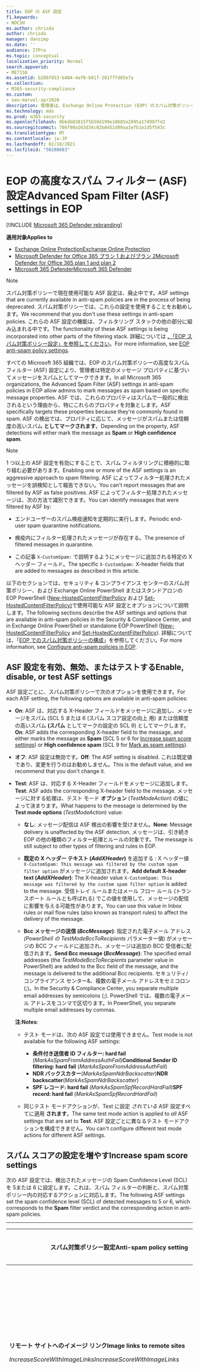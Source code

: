 ```yaml
---
title: EOP の ASF 設定
f1.keywords:
- NOCSH
ms.author: chrisda
author: chrisda
manager: dansimp
ms.date: ''
audience: ITPro
ms.topic: conceptual
localization_priority: Normal
search.appverid:
- MET150
ms.assetid: b286f853-b484-4af0-b01f-281fffd85e7a
ms.collection:
- M365-security-compliance
ms.custom:
- seo-marvel-apr2020
description: 管理者は、Exchange Online Protection (EOP) のスパム対策ポリシーで使用できる高度なスパム フィルター (ASF) 設定について説明します。
ms.technology: mdo
ms.prod: m365-security
ms.openlocfilehash: 0b6db02815f5b50d199e10685e2895a174997fd2
ms.sourcegitcommit: 786f90a163d34c02b8451d09aa1efb1e1d5f543c
ms.translationtype: MT
ms.contentlocale: ja-JP
ms.lasthandoff: 02/18/2021
ms.locfileid: "50288683"
---
```

# <a name="advanced-spam-filter-asf-settings-in-eop"></a><span data-ttu-id="1795b-103">EOP の高度なスパム フィルター (ASF) 設定</span><span class="sxs-lookup"><span data-stu-id="1795b-103">Advanced Spam Filter (ASF) settings in EOP</span></span>

[!INCLUDE [Microsoft 365 Defender rebranding](../includes/microsoft-defender-for-office.md)]

<span data-ttu-id="1795b-104">**適用対象**</span><span class="sxs-lookup"><span data-stu-id="1795b-104">**Applies to**</span></span>
- [<span data-ttu-id="1795b-105">Exchange Online Protection</span><span class="sxs-lookup"><span data-stu-id="1795b-105">Exchange Online Protection</span></span>](exchange-online-protection-overview.md)
- [<span data-ttu-id="1795b-106">Microsoft Defender for Office 365 プラン 1 およびプラン 2</span><span class="sxs-lookup"><span data-stu-id="1795b-106">Microsoft Defender for Office 365 plan 1 and plan 2</span></span>](office-365-atp.md)
- [<span data-ttu-id="1795b-107">Microsoft 365 Defender</span><span class="sxs-lookup"><span data-stu-id="1795b-107">Microsoft 365 Defender</span></span>](../mtp/microsoft-threat-protection.md)

> [!NOTE]
> <span data-ttu-id="1795b-108">スパム対策ポリシーで現在使用可能な ASF 設定は、廃止中です。</span><span class="sxs-lookup"><span data-stu-id="1795b-108">ASF settings that are currently available in anti-spam policies are in the process of being deprecated.</span></span> <span data-ttu-id="1795b-109">スパム対策ポリシーでは、これらの設定を使用することをお勧めします。</span><span class="sxs-lookup"><span data-stu-id="1795b-109">We recommend that you don't use these settings in anti-spam policies.</span></span> <span data-ttu-id="1795b-110">これらの ASF 設定の機能は、フィルタリング スタックの他の部分に組み込まれる中です。</span><span class="sxs-lookup"><span data-stu-id="1795b-110">The functionality of these ASF settings is being incorporated into other parts of the filtering stack.</span></span> <span data-ttu-id="1795b-111">詳細については [、「EOP スパム対策ポリシー設定」を参照してください](recommended-settings-for-eop-and-office365-atp.md#eop-anti-spam-policy-settings)。</span><span class="sxs-lookup"><span data-stu-id="1795b-111">For more information, see [EOP anti-spam policy settings](recommended-settings-for-eop-and-office365-atp.md#eop-anti-spam-policy-settings).</span></span>

<span data-ttu-id="1795b-112">すべての Microsoft 365 組織では、EOP のスパム対策ポリシーの高度なスパム フィルター (ASF) 設定により、管理者は特定のメッセージ プロパティに基づいてメッセージをスパムとしてマークできます。</span><span class="sxs-lookup"><span data-stu-id="1795b-112">In all Microsoft 365 organizations, the Advanced Spam Filter (ASF) settings in anti-spam policies in EOP allow admins to mark messages as spam based on specific message properties.</span></span> <span data-ttu-id="1795b-113">ASF では、これらのプロパティはスパムで一般的に検出されるという理由から、特にこれらのプロパティを対象とします。</span><span class="sxs-lookup"><span data-stu-id="1795b-113">ASF specifically targets these properties because they're commonly found in spam.</span></span> <span data-ttu-id="1795b-114">ASF の検出では、プロパティに応じて、メッセージがスパムまたは信頼度の高いスパム **としてマークされます**。</span><span class="sxs-lookup"><span data-stu-id="1795b-114">Depending on the property, ASF detections will either mark the message as **Spam** or **High confidence spam**.</span></span>

> [!NOTE]
> <span data-ttu-id="1795b-115">1 つ以上の ASF 設定を有効にすることで、スパム フィルタリングに積極的に取り組む必要があります。</span><span class="sxs-lookup"><span data-stu-id="1795b-115">Enabling one or more of the ASF settings is an aggressive approach to spam filtering.</span></span> <span data-ttu-id="1795b-116">ASF によってフィルター処理されたメッセージを誤検知として報告できない。</span><span class="sxs-lookup"><span data-stu-id="1795b-116">You can't report messages that are filtered by ASF as false positives.</span></span> <span data-ttu-id="1795b-117">ASF によってフィルター処理されたメッセージは、次の方法で識別できます。</span><span class="sxs-lookup"><span data-stu-id="1795b-117">You can identify messages that were filtered by ASF by:</span></span>
>
> - <span data-ttu-id="1795b-118">エンドユーザーのスパム検疫通知を定期的に実行します。</span><span class="sxs-lookup"><span data-stu-id="1795b-118">Periodic end-user spam quarantine notifications.</span></span>
>
> - <span data-ttu-id="1795b-119">検疫内にフィルター処理されたメッセージが存在する。</span><span class="sxs-lookup"><span data-stu-id="1795b-119">The presence of filtered messages in quarantine.</span></span>
>
> - <span data-ttu-id="1795b-120">この記事 `X-CustomSpam:` で説明するようにメッセージに追加される特定の X ヘッダー フィールド。</span><span class="sxs-lookup"><span data-stu-id="1795b-120">The specific `X-CustomSpam:` X-header fields that are added to messages as described in this article.</span></span>

<span data-ttu-id="1795b-121">以下のセクションでは、セキュリティ & コンプライアンス センターのスパム対策ポリシー、および Exchange Online PowerShell またはスタンドアロンの EOP PowerShell ([New-HostedContentFilterPolicy](https://docs.microsoft.com/powershell/module/exchange/new-hostedcontentfilterpolicy) および [Set-HostedContentFilterPolicy)](https://docs.microsoft.com/powershell/module/exchange/set-hostedcontentfilterpolicy)で使用可能な ASF 設定とオプションについて説明します。</span><span class="sxs-lookup"><span data-stu-id="1795b-121">The following sections describe the ASF settings and options that are available in anti-spam policies in the Security & Compliance Center, and in Exchange Online PowerShell or standalone EOP PowerShell ([New-HostedContentFilterPolicy](https://docs.microsoft.com/powershell/module/exchange/new-hostedcontentfilterpolicy) and [Set-HostedContentFilterPolicy](https://docs.microsoft.com/powershell/module/exchange/set-hostedcontentfilterpolicy)).</span></span> <span data-ttu-id="1795b-122">詳細については、「[EOP でのスパム対策ポリシーの構成](configure-your-spam-filter-policies.md)」を参照してください。</span><span class="sxs-lookup"><span data-stu-id="1795b-122">For more information, see [Configure anti-spam policies in EOP](configure-your-spam-filter-policies.md).</span></span>

## <a name="enable-disable-or-test-asf-settings"></a><span data-ttu-id="1795b-123">ASF 設定を有効、無効、またはテストする</span><span class="sxs-lookup"><span data-stu-id="1795b-123">Enable, disable, or test ASF settings</span></span>

<span data-ttu-id="1795b-124">ASF 設定ごとに、スパム対策ポリシーで次のオプションを使用できます。</span><span class="sxs-lookup"><span data-stu-id="1795b-124">For each ASF setting, the following options are available in anti-spam policies:</span></span>

- <span data-ttu-id="1795b-125">**On**: ASF は、対応する X-Header フィールドをメッセージに追加し、メッセージをスパム (SCL [](#increase-spam-score-settings)5 または 6 (スパム スコア設定の向上 [](#mark-as-spam-settings)用) または信頼度の高いスパム **(スパム** としてマークの設定の SCL 9) としてマークします。 </span><span class="sxs-lookup"><span data-stu-id="1795b-125">**On**: ASF adds the corresponding X-header field to the message, and either marks the message as **Spam** (SCL 5 or 6 for [Increase spam score settings](#increase-spam-score-settings)) or **High confidence spam** (SCL 9 for [Mark as spam settings](#mark-as-spam-settings)).</span></span>

- <span data-ttu-id="1795b-126">**オフ**: ASF 設定は無効です。</span><span class="sxs-lookup"><span data-stu-id="1795b-126">**Off**: The ASF setting is disabled.</span></span> <span data-ttu-id="1795b-127">これは既定値であり、変更を行うのはお勧めしません。</span><span class="sxs-lookup"><span data-stu-id="1795b-127">This is the default value, and we recommend that you don't change it.</span></span>

- <span data-ttu-id="1795b-128">**Test**: ASF は、対応する X-Header フィールドをメッセージに追加します。</span><span class="sxs-lookup"><span data-stu-id="1795b-128">**Test**: ASF adds the corresponding X-header field to the message.</span></span> <span data-ttu-id="1795b-129">メッセージに対する処理は、テスト モード **オプション** (*TestModeAction*) の値によって決まります。</span><span class="sxs-lookup"><span data-stu-id="1795b-129">What happens to the message is determined by the **Test mode options** (*TestModeAction*) value:</span></span>

  - <span data-ttu-id="1795b-130">**なし**: メッセージ配信は ASF 検出の影響を受けません。</span><span class="sxs-lookup"><span data-stu-id="1795b-130">**None**: Message delivery is unaffected by the ASF detection.</span></span> <span data-ttu-id="1795b-131">メッセージは、引き続き EOP の他の種類のフィルター処理とルールの対象です。</span><span class="sxs-lookup"><span data-stu-id="1795b-131">The message is still subject to other types of filtering and rules in EOP.</span></span>

  - <span data-ttu-id="1795b-132">**既定の X ヘッダー テキスト (*AddXHeader*)** を追加する : X ヘッダー値 `X-CustomSpam: This message was filtered by the custom spam filter option` がメッセージに追加されます。</span><span class="sxs-lookup"><span data-stu-id="1795b-132">**Add default X-header text (*AddXHeader*)**: The X-header value `X-CustomSpam: This message was filtered by the custom spam filter option` is added to the message.</span></span> <span data-ttu-id="1795b-133">受信トレイ ルールまたはメール フロー ルール (トランスポート ルールとも呼ばれる) でこの値を使用して、メッセージの配信に影響を与える可能性があります。</span><span class="sxs-lookup"><span data-stu-id="1795b-133">You can use this value in Inbox rules or mail flow rules (also known as transport rules) to affect the delivery of the message.</span></span>

  - <span data-ttu-id="1795b-134">**Bcc メッセージの送信 (*BccMessage*)**: 指定された電子メール アドレス *(PowerShell の TestModeBccToRecipients* パラメーター値) がメッセージの BCC フィールドに追加され、メッセージは追加の BCC 受信者に配信されます。</span><span class="sxs-lookup"><span data-stu-id="1795b-134">**Send Bcc message (*BccMessage*)**: The specified email addresses (the *TestModeBccToRecipients* parameter value in PowerShell) are added to the Bcc field of the message, and the message is delivered to the additional Bcc recipients.</span></span> <span data-ttu-id="1795b-135">セキュリティ/コンプライアンス センター&、複数の電子メール アドレスをセミコロン (;)。</span><span class="sxs-lookup"><span data-stu-id="1795b-135">In the Security & Compliance Center, you separate multiple email addresses by semicolons (;).</span></span> <span data-ttu-id="1795b-136">PowerShell では、複数の電子メール アドレスをコンマで区切ります。</span><span class="sxs-lookup"><span data-stu-id="1795b-136">In PowerShell, you separate multiple email addresses by commas.</span></span>

  <span data-ttu-id="1795b-137">**注**:</span><span class="sxs-lookup"><span data-stu-id="1795b-137">**Notes**:</span></span>

  - <span data-ttu-id="1795b-138">テスト モードは、次の ASF 設定では使用できません。</span><span class="sxs-lookup"><span data-stu-id="1795b-138">Test mode is not available for the following ASF settings:</span></span>

    - <span data-ttu-id="1795b-139">**条件付き送信者 ID フィルター: hard fail** (*MarkAsSpamFromAddressAuthFail*)</span><span class="sxs-lookup"><span data-stu-id="1795b-139">**Conditional Sender ID filtering: hard fail** (*MarkAsSpamFromAddressAuthFail*)</span></span>
    - <span data-ttu-id="1795b-140">**NDR バックスカター**(*MarkAsSpamNdrBackscatter*)</span><span class="sxs-lookup"><span data-stu-id="1795b-140">**NDR backscatter**(*MarkAsSpamNdrBackscatter*)</span></span>
    - <span data-ttu-id="1795b-141">**SPF レコード: hard fail** (*MarkAsSpamSpfRecordHardFail*)</span><span class="sxs-lookup"><span data-stu-id="1795b-141">**SPF record: hard fail** (*MarkAsSpamSpfRecordHardFail*)</span></span>

  - <span data-ttu-id="1795b-142">同じテスト モードアクションが、Test に設定 *されている* ASF 設定すべてに適用 **されます**。</span><span class="sxs-lookup"><span data-stu-id="1795b-142">The same test mode action is applied to *all* ASF settings that are set to **Test**.</span></span> <span data-ttu-id="1795b-143">ASF 設定ごとに異なるテスト モードアクションを構成できません。</span><span class="sxs-lookup"><span data-stu-id="1795b-143">You can't configure different test mode actions for different ASF settings.</span></span>

## <a name="increase-spam-score-settings"></a><span data-ttu-id="1795b-144">スパム スコアの設定を増やす</span><span class="sxs-lookup"><span data-stu-id="1795b-144">Increase spam score settings</span></span>

<span data-ttu-id="1795b-145">次の ASF 設定では、検出されたメッセージの Spam Confidence Level (SCL) を 5または 6 に設定します。これは、スパム フィルターの判断と、スパム対策ポリシー内の対応するアクションに対応します。</span><span class="sxs-lookup"><span data-stu-id="1795b-145">The following ASF settings set the spam confidence level (SCL) of detected messages to 5 or 6, which corresponds to the **Spam** filter verdict and the corresponding action in anti-spam policies.</span></span>

****

|<span data-ttu-id="1795b-146">スパム対策ポリシー設定</span><span class="sxs-lookup"><span data-stu-id="1795b-146">Anti-spam policy setting</span></span>|<span data-ttu-id="1795b-147">説明</span><span class="sxs-lookup"><span data-stu-id="1795b-147">Description</span></span>|<span data-ttu-id="1795b-148">追加された X ヘッダー</span><span class="sxs-lookup"><span data-stu-id="1795b-148">X-header added</span></span>|
|---|---|---|
|<span data-ttu-id="1795b-149">**リモート サイトへのイメージ リンク**</span><span class="sxs-lookup"><span data-stu-id="1795b-149">**Image links to remote sites**</span></span> <p> <span data-ttu-id="1795b-150">*IncreaseScoreWithImageLinks*</span><span class="sxs-lookup"><span data-stu-id="1795b-150">*IncreaseScoreWithImageLinks*</span></span>|<span data-ttu-id="1795b-151">リモート サイトへの HTML タグ リンクを含むメッセージ `<Img>` (たとえば、http を使用) はスパムとしてマークされます。</span><span class="sxs-lookup"><span data-stu-id="1795b-151">Messages that contain `<Img>` HTML tag links to remote sites (for example, using http) are marked as spam.</span></span>|`X-CustomSpam: Image links to remote sites`|
|<span data-ttu-id="1795b-152">**別のポートに対する URL リダイレクト**</span><span class="sxs-lookup"><span data-stu-id="1795b-152">**URL redirect to other port**</span></span> <p> <span data-ttu-id="1795b-153">*IncreaseScoreWithRedirectToOtherPort*</span><span class="sxs-lookup"><span data-stu-id="1795b-153">*IncreaseScoreWithRedirectToOtherPort*</span></span>|<span data-ttu-id="1795b-154">80 (HTTP)、8080 (代替 HTTP)、または 443 (HTTPS) 以外の TCP ポートにリダイレクトするハイパーリンクを含むメッセージは、スパムとしてマークされます。</span><span class="sxs-lookup"><span data-stu-id="1795b-154">Message that contain hyperlinks that redirect to TCP ports other than 80 (HTTP), 8080 (alternate HTTP), or 443 (HTTPS) are marked as spam.</span></span>|`X-CustomSpam: URL redirect to other port`|
|<span data-ttu-id="1795b-155">**URL 内の数値 IP アドレス**</span><span class="sxs-lookup"><span data-stu-id="1795b-155">**Numeric IP address in URL**</span></span> <p> <span data-ttu-id="1795b-156">*IncreaseScoreWithNumericIps*</span><span class="sxs-lookup"><span data-stu-id="1795b-156">*IncreaseScoreWithNumericIps*</span></span>|<span data-ttu-id="1795b-157">数値ベースの URL (通常は IP アドレス) を含むメッセージは、スパムとしてマークされます。</span><span class="sxs-lookup"><span data-stu-id="1795b-157">Messages that contain numeric-based URLs (typically, IP addresses) are marked as spam.</span></span>|`X-CustomSpam: Numeric IP in URL`|
|<span data-ttu-id="1795b-158">**.biz Web サイトまたは .info Web サイトへの URL**</span><span class="sxs-lookup"><span data-stu-id="1795b-158">**URL to .biz or .info websites**</span></span> <p> <span data-ttu-id="1795b-159">*IncreaseScoreWithBizOrInfoUrls*</span><span class="sxs-lookup"><span data-stu-id="1795b-159">*IncreaseScoreWithBizOrInfoUrls*</span></span>|<span data-ttu-id="1795b-160">メッセージの本文 `.biz` に `.info` 含まれるメッセージまたはリンクがスパムとしてマークされます。</span><span class="sxs-lookup"><span data-stu-id="1795b-160">Messages that contain `.biz` or `.info` links in the body of the message are marked as spam.</span></span>|`X-CustomSpam: URL to .biz or .info websites`|
|

## <a name="mark-as-spam-settings"></a><span data-ttu-id="1795b-161">迷惑メールの設定としてマークする</span><span class="sxs-lookup"><span data-stu-id="1795b-161">Mark as spam settings</span></span>

<span data-ttu-id="1795b-162">次の ASF 設定では、検出されたメッセージの SCL を 9に設定します。これは、信頼度の高いスパム フィルターの判断と、スパム対策ポリシー内の対応するアクションに対応します。</span><span class="sxs-lookup"><span data-stu-id="1795b-162">The following ASF settings set the SCL of detected messages to 9, which corresponds to the **High confidence spam** filter verdict and the corresponding action in anti-spam policies.</span></span>

****

|<span data-ttu-id="1795b-163">スパム対策ポリシー設定</span><span class="sxs-lookup"><span data-stu-id="1795b-163">Anti-spam policy setting</span></span>|<span data-ttu-id="1795b-164">説明</span><span class="sxs-lookup"><span data-stu-id="1795b-164">Description</span></span>|<span data-ttu-id="1795b-165">追加された X ヘッダー</span><span class="sxs-lookup"><span data-stu-id="1795b-165">X-header added</span></span>|
|---|---|---|
|<span data-ttu-id="1795b-166">**空メッセージ**</span><span class="sxs-lookup"><span data-stu-id="1795b-166">**Empty messages**</span></span> <p> <span data-ttu-id="1795b-167">*MarkAsSpamEmptyMessages*</span><span class="sxs-lookup"><span data-stu-id="1795b-167">*MarkAsSpamEmptyMessages*</span></span>|<span data-ttu-id="1795b-168">件名なし、メッセージ本文にコンテンツがないメッセージ、添付ファイルがないメッセージは、信頼度の高いスパムとしてマークされます。</span><span class="sxs-lookup"><span data-stu-id="1795b-168">Messages with no subject, no content in the message body, and no attachments are marked as high confidence spam.</span></span>|`X-CustomSpam: Empty Message`|
|<span data-ttu-id="1795b-169">**HTML 内の JavaScript または VBScript**</span><span class="sxs-lookup"><span data-stu-id="1795b-169">**JavaScript or VBScript in HTML**</span></span> <p> <span data-ttu-id="1795b-170">*MarkAsSpamJavaScriptInHtml*</span><span class="sxs-lookup"><span data-stu-id="1795b-170">*MarkAsSpamJavaScriptInHtml*</span></span>|<span data-ttu-id="1795b-171">HTML で JavaScript または Visual Basic Script Edition を使用するメッセージは、信頼度の高いスパムとしてマークされます。</span><span class="sxs-lookup"><span data-stu-id="1795b-171">Messages that use JavaScript or Visual Basic Script Edition in HTML are marked as high confidence spam.</span></span> <p> <span data-ttu-id="1795b-172">これらのスクリプト言語は、電子メール メッセージで使用され、特定のアクションが自動的に実行されます。</span><span class="sxs-lookup"><span data-stu-id="1795b-172">These scripting languages are used in email messages to cause specific actions to automatically occur.</span></span>|`X-CustomSpam: Javascript or VBscript tags in HTML`|
|<span data-ttu-id="1795b-173">**HTML 内の Frame タグまたは IFrame タグ**</span><span class="sxs-lookup"><span data-stu-id="1795b-173">**Frame or IFrame tags in HTML**</span></span> <p> <span data-ttu-id="1795b-174">*MarkAsSpamFramesInHtml*</span><span class="sxs-lookup"><span data-stu-id="1795b-174">*MarkAsSpamFramesInHtml*</span></span>|<span data-ttu-id="1795b-175">タグまたは `<frame>` HTML タグ `<iframe>` を含むメッセージは、信頼度の高いスパムとしてマークされます。</span><span class="sxs-lookup"><span data-stu-id="1795b-175">Messages that contain `<frame>` or `<iframe>` HTML tags are marked as high confidence spam.</span></span> <p> <span data-ttu-id="1795b-176">これらのタグは、テキストまたはグラフィックスを表示するためのページの書式を設定するために電子メール メッセージで使用されます。</span><span class="sxs-lookup"><span data-stu-id="1795b-176">These tags are used in email messages to format the page for displaying text or graphics.</span></span>|`X-CustomSpam: IFRAME or FRAME in HTML`|
|<span data-ttu-id="1795b-177">**HTML 内の Object タグ**</span><span class="sxs-lookup"><span data-stu-id="1795b-177">**Object tags in HTML**</span></span> <p> <span data-ttu-id="1795b-178">*MarkAsSpamObjectTagsInHtml*</span><span class="sxs-lookup"><span data-stu-id="1795b-178">*MarkAsSpamObjectTagsInHtml*</span></span>|<span data-ttu-id="1795b-179">HTML タグを含 `<object>` むメッセージは、信頼度の高いスパムとしてマークされます。</span><span class="sxs-lookup"><span data-stu-id="1795b-179">Messages that contain `<object>` HTML tags are marked as high confidence spam.</span></span> <p> <span data-ttu-id="1795b-180">このタグを使用すると、プラグインまたはアプリケーションを HTML ウィンドウで実行できます。</span><span class="sxs-lookup"><span data-stu-id="1795b-180">This tag allows plug-ins or applications to run in an HTML window.</span></span>|`X-CustomSpam: Object tag in html`|
|<span data-ttu-id="1795b-181">**HTML 内の Embed タグ**</span><span class="sxs-lookup"><span data-stu-id="1795b-181">**Embed tags in HTML**</span></span> <p> <span data-ttu-id="1795b-182">*MarkAsSpamEmbedTagsInHtml*</span><span class="sxs-lookup"><span data-stu-id="1795b-182">*MarkAsSpamEmbedTagsInHtml*</span></span>|<span data-ttu-id="1795b-183">HTML タグを含 `<embed>` むメッセージは、信頼度の高いスパムとしてマークされます。</span><span class="sxs-lookup"><span data-stu-id="1795b-183">Message that contain `<embed>` HTML tags are marked as high confidence spam.</span></span> <p> <span data-ttu-id="1795b-184">このタグを使用すると、さまざまな種類のドキュメントを HTML ドキュメント (サウンド、ビデオ、画像など) に埋め込むのに使用できます。</span><span class="sxs-lookup"><span data-stu-id="1795b-184">This tag allows the embedding of different kinds of documents in an HTML document (for example, sounds, videos, or pictures).</span></span>|`X-CustomSpam: Embed tag in html`|
|<span data-ttu-id="1795b-185">**HTML 内の Form タグ**</span><span class="sxs-lookup"><span data-stu-id="1795b-185">**Form tags in HTML**</span></span> <p> <span data-ttu-id="1795b-186">*MarkAsSpamFormTagsInHtml*</span><span class="sxs-lookup"><span data-stu-id="1795b-186">*MarkAsSpamFormTagsInHtml*</span></span>|<span data-ttu-id="1795b-187">HTML タグを含 `<form>` むメッセージは、信頼度の高いスパムとしてマークされます。</span><span class="sxs-lookup"><span data-stu-id="1795b-187">Messages that contain `<form>` HTML tags are marked as high confidence spam.</span></span> <p> <span data-ttu-id="1795b-188">このタグは、Web サイト フォームの作成に使用されます。</span><span class="sxs-lookup"><span data-stu-id="1795b-188">This tag is used to create website forms.</span></span> <span data-ttu-id="1795b-189">広告メールには、受信者から情報を要求するために、このタグが含まれていることがよくあります。</span><span class="sxs-lookup"><span data-stu-id="1795b-189">Email advertisements often include this tag to solicit information from the recipient.</span></span>|`X-CustomSpam: Form tag in html`|
|<span data-ttu-id="1795b-190">**HTML 内の Web バグ**</span><span class="sxs-lookup"><span data-stu-id="1795b-190">**Web bugs in HTML**</span></span> <p> <span data-ttu-id="1795b-191">*MarkAsSpamWebBugsInHtml*</span><span class="sxs-lookup"><span data-stu-id="1795b-191">*MarkAsSpamWebBugsInHtml*</span></span>|<span data-ttu-id="1795b-192">Web バグ (Web ビーコンとも呼 *ばれる)* は、メッセージが受信者によって読み取られたかどうかを判断するために電子メール メッセージで使用されるグラフィック要素 (多くの場合、1 ピクセル分の小さい要素) です。</span><span class="sxs-lookup"><span data-stu-id="1795b-192">A *web bug* (also known as a *web beacon*) is a graphic element (often as small as one pixel by one pixel) that's used in email messages to determine whether the message was read by the recipient.</span></span> <p> <span data-ttu-id="1795b-193">Web バグを含むメッセージは、信頼度の高いスパムとしてマークされます。</span><span class="sxs-lookup"><span data-stu-id="1795b-193">Messages that contain web bugs are marked as high confidence spam.</span></span> <p> <span data-ttu-id="1795b-194">正当なニュースレターでは Web バグが使用される可能性があります。ただし、多くの場合、これをプライバシーの侵害と見なしています。</span><span class="sxs-lookup"><span data-stu-id="1795b-194">Legitimate newsletters might use web bugs, although many consider this an invasion of privacy.</span></span> |`X-CustomSpam: Web bug`|
|<span data-ttu-id="1795b-195">**機密用語の適用**</span><span class="sxs-lookup"><span data-stu-id="1795b-195">**Apply sensitive word list**</span></span> <p> <span data-ttu-id="1795b-196">*MarkAsSpamSensitiveWordList*</span><span class="sxs-lookup"><span data-stu-id="1795b-196">*MarkAsSpamSensitiveWordList*</span></span>|<span data-ttu-id="1795b-197">Microsoft は、不快なメッセージに関連付けられている単語の動的なリストを保持していますが、編集できません。</span><span class="sxs-lookup"><span data-stu-id="1795b-197">Microsoft maintains a dynamic but non-editable list of words that are associated with potentially offensive messages.</span></span> <p> <span data-ttu-id="1795b-198">件名またはメッセージ本文に機密性の高い単語の一覧の単語が含まれるメッセージは、信頼度の高いスパムとしてマークされます。</span><span class="sxs-lookup"><span data-stu-id="1795b-198">Messages that contain words from the sensitive word list in the subject or message body are marked as high confidence spam.</span></span>|`X-CustomSpam: Sensitive word in subject/body`|
|<span data-ttu-id="1795b-199">**SPF レコード:Hard Fail**</span><span class="sxs-lookup"><span data-stu-id="1795b-199">**SPF record: hard fail**</span></span> <p> <span data-ttu-id="1795b-200">*MarkAsSpamSpfRecordHardFail*</span><span class="sxs-lookup"><span data-stu-id="1795b-200">*MarkAsSpamSpfRecordHardFail*</span></span>|<span data-ttu-id="1795b-201">送信元電子メール ドメインの DNS の SPF Sender Policy Framework (SPF) レコードで指定されていない IP アドレスから送信されたメッセージは、信頼度の高いスパムとしてマークされます。</span><span class="sxs-lookup"><span data-stu-id="1795b-201">Messages sent from an IP address that isn't specified in the SPF Sender Policy Framework (SPF) record in DNS for the source email domain are marked as high confidence spam.</span></span> <p> <span data-ttu-id="1795b-202">この設定では、テスト モードを使用できません。</span><span class="sxs-lookup"><span data-stu-id="1795b-202">Test mode is not available for this setting.</span></span>|`X-CustomSpam: SPF Record Fail`|
|<span data-ttu-id="1795b-203">**条件付き Sender ID フィルター処理:Hard Fail**</span><span class="sxs-lookup"><span data-stu-id="1795b-203">**Conditional Sender ID filtering: hard fail**</span></span> <p> <span data-ttu-id="1795b-204">*MarkAsSpamFromAddressAuthFail*</span><span class="sxs-lookup"><span data-stu-id="1795b-204">*MarkAsSpamFromAddressAuthFail*</span></span>|<span data-ttu-id="1795b-205">条件付き Sender ID チェックに失敗したメッセージは、スパムとしてマークされます。</span><span class="sxs-lookup"><span data-stu-id="1795b-205">Messages that hard fail a conditional Sender ID check are marked as spam.</span></span> <p> <span data-ttu-id="1795b-206">この設定では、SPF チェックと Sender ID チェックを組み合わせ、偽造された送信者を含むメッセージ ヘッダーから保護します。</span><span class="sxs-lookup"><span data-stu-id="1795b-206">This setting combines an SPF check with a Sender ID check to help protect against message headers that contain forged senders.</span></span> <p> <span data-ttu-id="1795b-207">この設定では、テスト モードを使用できません。</span><span class="sxs-lookup"><span data-stu-id="1795b-207">Test mode is not available for this setting.</span></span>|`X-CustomSpam: SPF From Record Fail`|
|<span data-ttu-id="1795b-208">**NDR バックスキャター**</span><span class="sxs-lookup"><span data-stu-id="1795b-208">**NDR backscatter**</span></span> <p> <span data-ttu-id="1795b-209">*MarkAsSpamNdrBackscatter*</span><span class="sxs-lookup"><span data-stu-id="1795b-209">*MarkAsSpamNdrBackscatter*</span></span>|<span data-ttu-id="1795b-210">*バックスカターは* 、メール メッセージ内の偽造された送信者によって引き起こされた、使い方の良い配信以外のレポート (NDRs またはバウンス メッセージとも呼ばれる) です。</span><span class="sxs-lookup"><span data-stu-id="1795b-210">*Backscatter* is useless non-delivery reports (also known as NDRs or bounce messages) caused by forged senders in email messages.</span></span> <span data-ttu-id="1795b-211">詳細については、「 [バックスカター メッセージと EOP」を参照してください](backscatter-messages-and-eop.md)。</span><span class="sxs-lookup"><span data-stu-id="1795b-211">For more information, see [Backscatter messages and EOP](backscatter-messages-and-eop.md).</span></span> <p> <span data-ttu-id="1795b-212">正当なNDRS が配信され、バックスカターがスパムとしてマークされるので、次の環境でこの設定を構成する必要があります。</span><span class="sxs-lookup"><span data-stu-id="1795b-212">You don't need to configure this setting in the following environments, because legitimate NDRs are delivered, and backscatter is marked as spam:</span></span> <ul><li><span data-ttu-id="1795b-213">Exchange Online メールボックスを持つ Microsoft 365 組織。</span><span class="sxs-lookup"><span data-stu-id="1795b-213">Microsoft 365 organizations with Exchange Online mailboxes.</span></span></li><li><span data-ttu-id="1795b-214">EOP を介して送信電子メール *をルーティングする* オンプレミスの電子メール組織。</span><span class="sxs-lookup"><span data-stu-id="1795b-214">On-premises email organizations where you route *outbound* email through EOP.</span></span></li></ul> <p> <span data-ttu-id="1795b-215">オンプレミスのメールボックスへの受信電子メールを保護するスタンドアロン EOP 環境では、この設定をオンまたはオフにすると、次の結果になります。</span><span class="sxs-lookup"><span data-stu-id="1795b-215">In standalone EOP environments that protect inbound email to on-premises mailboxes, turning this setting on or off has the following result:</span></span> <ul><li> <span data-ttu-id="1795b-216">**オン**: 正当なNDRs が配信され、バックスカターがスパムとしてマークされます。</span><span class="sxs-lookup"><span data-stu-id="1795b-216">**On**: Legitimate NDRs are delivered, and backscatter is marked as spam.</span></span></li><li><span data-ttu-id="1795b-217">**オフ**: 正当なNDRs とバックスカターは、通常のスパム フィルタリングを通過します。</span><span class="sxs-lookup"><span data-stu-id="1795b-217">**Off**: Legitimate NDRs and backscatter go through normal spam filtering.</span></span> <span data-ttu-id="1795b-218">ほとんどの正当なNDRs は、元のメッセージ送信者に配信されます。</span><span class="sxs-lookup"><span data-stu-id="1795b-218">Most legitimate NDRs will be delivered to the original message sender.</span></span> <span data-ttu-id="1795b-219">すべてではないが、一部のバックスカターは信頼度の高いスパムとしてマークされます。</span><span class="sxs-lookup"><span data-stu-id="1795b-219">Some, but not all, backscatter are marked as high confidence spam.</span></span> <span data-ttu-id="1795b-220">定義上、バックスカターは、元の送信者ではなく、スプーフィングされた送信者にのみ配信できます。</span><span class="sxs-lookup"><span data-stu-id="1795b-220">By definition, backscatter can only be delivered to the spoofed sender, not to the original sender.</span></span></li></ul> <p> <span data-ttu-id="1795b-221">この設定では、テスト モードを使用できません。</span><span class="sxs-lookup"><span data-stu-id="1795b-221">Test mode is not available for this setting.</span></span>|`X-CustomSpam: Backscatter NDR`|
|
